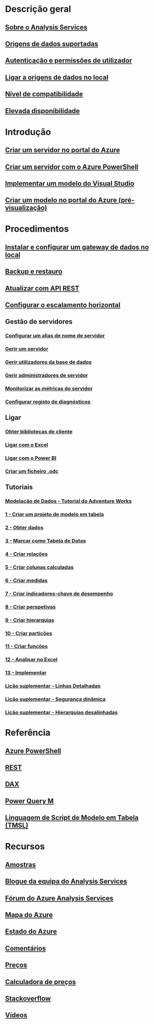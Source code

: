 # Descrição geral
## [Sobre o Analysis Services](analysis-services-overview.md)
## [Origens de dados suportadas](analysis-services-datasource.md)
## [Autenticação e permissões de utilizador](analysis-services-manage-users.md)
## [Ligar a origens de dados no local](analysis-services-gateway.md)
## [Nível de compatibilidade](analysis-services-compat-level.md)
## [Elevada disponibilidade](analysis-services-bcdr.md)

# Introdução
## [Criar um servidor no portal do Azure](analysis-services-create-server.md)
## [Criar um servidor com o Azure PowerShell](analysis-services-create-powershell.md)
## [Implementar um modelo do Visual Studio](analysis-services-deploy.md)
## [Criar um modelo no portal do Azure (pré-visualização)](analysis-services-create-model-portal.md)

# Procedimentos 
## [Instalar e configurar um gateway de dados no local](analysis-services-gateway-install.md)
## [Backup e restauro](analysis-services-backup.md)
## [Atualizar com API REST](analysis-services-async-refresh.md)
## [Configurar o escalamento horizontal](analysis-services-scale-out.md)
## Gestão de servidores
### [Configurar um alias de nome de servidor](analysis-services-server-alias.md)
### [Gerir um servidor](analysis-services-manage.md)
### [Gerir utilizadores da base de dados](analysis-services-database-users.md)
### [Gerir administradores de servidor](analysis-services-server-admins.md)
### [Monitorizar as métricas do servidor](analysis-services-monitor.md)
### [Configurar registo de diagnósticos](analysis-services-logging.md)
## Ligar
### [Obter bibliotecas de cliente](analysis-services-data-providers.md)
### [Ligar com o Excel](analysis-services-connect-excel.md)
### [Ligar com o Power BI](analysis-services-connect-pbi.md)
### [Criar um ficheiro .odc](analysis-services-odc.md)
## Tutoriais
### [Modelação de Dados - Tutorial do Adventure Works](tutorials/aas-adventure-works-tutorial.md)
### [1 - Criar um projeto de modelo em tabela](tutorials/aas-lesson-1-create-a-new-tabular-model-project.md)
### [2 - Obter dados](tutorials/aas-lesson-2-get-data.md)
### [3 - Marcar como Tabela de Datas](tutorials/aas-lesson-3-mark-as-date-table.md) 
### [4 - Criar relações](tutorials/aas-lesson-4-create-relationships.md) 
### [5 - Criar colunas calculadas](tutorials/aas-lesson-5-create-calculated-columns.md)
### [6 - Criar medidas](tutorials/aas-lesson-6-create-measures.md)  
### [7 - Criar indicadores-chave de desempenho](tutorials/aas-lesson-7-create-key-performance-indicators.md)  
### [8 - Criar perspetivas](tutorials/aas-lesson-8-create-perspectives.md) 
### [9 - Criar hierarquias](tutorials/aas-lesson-9-create-hierarchies.md) 
### [10 - Criar partições](tutorials/aas-lesson-10-create-partitions.md) 
### [11 - Criar funções](tutorials/aas-lesson-11-create-roles.md)
### [12 - Analisar no Excel](tutorials/aas-lesson-12-analyze-in-excel.md)
### [13 - Implementar](tutorials/aas-lesson-13-deploy.md)
### [Lição suplementar - Linhas Detalhadas](tutorials/aas-supplemental-lesson-detail-rows.md)
### [Lição suplementar - Segurança dinâmica](tutorials/aas-supplemental-lesson-dynamic-security.md)
### [Lição suplementar - Hierarquias desalinhadas](tutorials/aas-supplemental-lesson-ragged-hierarchies.md)  

# Referência
## [Azure PowerShell](analysis-services-powershell.md)
## [REST](/rest/api/analysisservices)
## [DAX](https://msdn.microsoft.com/library/gg413422.aspx)
## [Power Query M](https://msdn.microsoft.com/library/mt211003.aspx)
## [Linguagem de Script de Modelo em Tabela (TMSL)](https://docs.microsoft.com/sql/analysis-services/tabular-model-scripting-language-tmsl-reference)

# Recursos
## [Amostras](analysis-services-samples.md)
## [Blogue da equipa do Analysis Services](https://blogs.msdn.microsoft.com/analysisservices/)
## [Fórum do Azure Analysis Services](https://social.msdn.microsoft.com/Forums/en-US/home?forum=AzureAnalysisServices)
## [Mapa do Azure](https://azure.microsoft.com/roadmap/?category=intelligence-analytics)
## [Estado do Azure](https://azure.microsoft.com/status/)
## [Comentários](https://feedback.azure.com/forums/556165-azure-analysis-services)
## [Preços](https://azure.microsoft.com/pricing/details/analysis-services/)
## [Calculadora de preços](https://azure.microsoft.com/pricing/calculator/)
## [Stackoverflow](http://stackoverflow.com/questions/tagged/azure-analysis-services)
## [Vídeos](https://azure.microsoft.com/resources/videos/index/?services=analysis-services&sort=newest)

